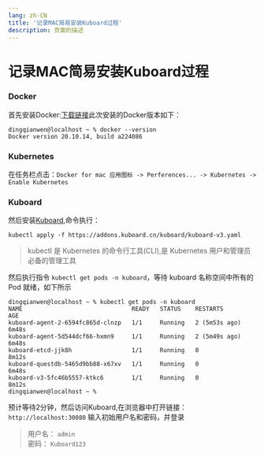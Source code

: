 ```yaml
---
lang: zh-CN  
title: '记录MAC简易安装Kuboard过程'  
description: 页面的描述
---
```


# 记录MAC简易安装Kuboard过程

### Docker

首先安装Docker:[下载链接](https://docs.docker.com/desktop/mac/install/)此次安装的Docker版本如下：

```text
dingqianwen@localhost ~ % docker --version
Docker version 20.10.14, build a224086
```

### Kubernetes

在任务栏点击：`Docker for mac 应用图标 -> Perferences... -> Kubernetes -> Enable Kubernetes`


### Kuboard

然后安装[Kuboard](http://press.demo.kuboard.cn),命令执行：

```shell
kubectl apply -f https://addons.kuboard.cn/kuboard/kuboard-v3.yaml
```

> kubectl 是 Kubernetes 的命令行工具(CLI),是 Kubernetes 用户和管理员必备的管理工具

然后执行指令 `kubectl get pods -n kuboard`，等待 kuboard 名称空间中所有的 Pod 就绪，如下所示

```shell
dingqianwen@localhost ~ % kubectl get pods -n kuboard
NAME                               READY   STATUS    RESTARTS        AGE
kuboard-agent-2-6594fc865d-clnzp   1/1     Running   2 (5m53s ago)   6m48s
kuboard-agent-5d544dcf66-hxmn9     1/1     Running   2 (5m49s ago)   6m48s
kuboard-etcd-jjk8h                 1/1     Running   0               8m12s
kuboard-questdb-5465d9bb88-x67xv   1/1     Running   0               6m48s
kuboard-v3-5fc46b5557-ktkc6        1/1     Running   0               8m12s
dingqianwen@localhost ~ % 
```

预计等待2分钟，然后访问Kuboard,在浏览器中打开链接：`http://localhost:30080` 输入初始用户名和密码，并登录

> 用户名： `admin`  
> 密码： `Kuboard123`


<Comment></Comment>
